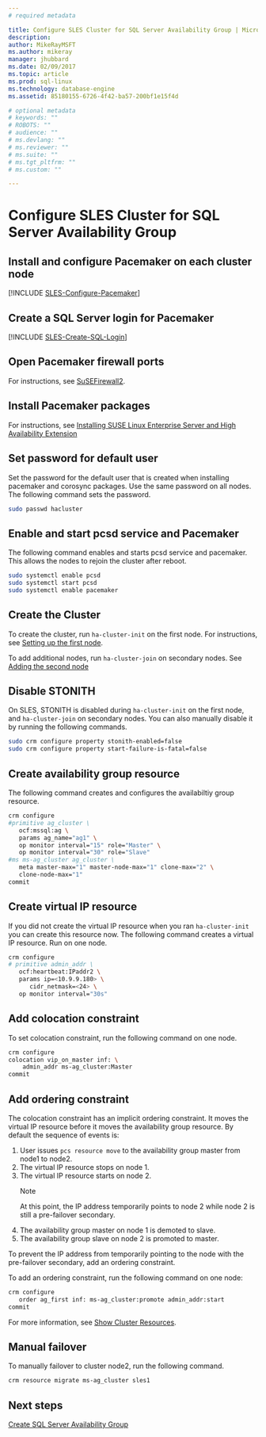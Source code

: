 ```yaml
---
# required metadata

title: Configure SLES Cluster for SQL Server Availability Group | Microsoft Docs
description: 
author: MikeRayMSFT 
ms.author: mikeray 
manager: jhubbard
ms.date: 02/09/2017
ms.topic: article
ms.prod: sql-linux
ms.technology: database-engine
ms.assetid: 85180155-6726-4f42-ba57-200bf1e15f4d

# optional metadata
# keywords: ""
# ROBOTS: ""
# audience: ""
# ms.devlang: ""
# ms.reviewer: ""
# ms.suite: ""
# ms.tgt_pltfrm: ""
# ms.custom: ""

---
```


# Configure SLES Cluster for SQL Server Availability Group

## Install and configure Pacemaker on each cluster node
 
[!INCLUDE [SLES-Configure-Pacemaker](../includes/ss-linux-cluster-pacemaker-configure-sles.md)]

## Create a SQL Server login for Pacemaker

[!INCLUDE [SLES-Create-SQL-Login](../includes/ss-linux-cluster-pacemaker-create-login.md)]

## Open Pacemaker firewall ports

For instructions, see [SuSEFirewall2](https://www.suse.com/documentation/sles-12/book_security/data/sec_security_firewall_suse.html).

## Install Pacemaker packages

For instructions, see [Installing SUSE Linux Enterprise Server and High Availability Extension](https://www.suse.com/documentation/sle-ha-12/singlehtml/install-quick/install-quick.html#sec.ha.inst.quick.installation)

## Set password for default user

Set the password for the default user that is created when installing pacemaker and corosync packages. Use the same password on all nodes. The following command sets the password.

```bash
sudo passwd hacluster
```

## Enable and start pcsd service and Pacemaker

The following command enables and starts pcsd service and pacemaker. This allows the nodes to rejoin the cluster after reboot. 

```bash
sudo systemctl enable pcsd
sudo systemctl start pcsd
sudo systemctl enable pacemaker
```

## Create the Cluster

To create the cluster, run `ha-cluster-init` on the first node. For instructions, see [Setting up the first node](http://www.suse.com/documentation/sle-ha-12/singlehtml/install-quick/install-quick.html#sec.ha.inst.quick.setup.1st-node).

To add additional nodes, run `ha-cluster-join` on secondary nodes. See [Adding the second node](http://www.suse.com/documentation/sle-ha-12/singlehtml/install-quick/install-quick.html#sec.ha.inst.quick.setup.1st-node)

## Disable STONITH

On SLES, STONITH is disabled during `ha-cluster-init` on the first node, and `ha-cluster-join` on secondary nodes. You can also manually disable it by running the following commands. 

```bash
sudo crm configure property stonith-enabled=false
sudo crm configure property start-failure-is-fatal=false
```

## Create availability group resource

The following command creates and configures the availabiltiy group resource.

```bash
crm configure
#primitive ag_cluster \
   ocf:mssql:ag \
   params ag_name="ag1" \
   op monitor interval="15" role="Master" \
   op monitor interval="30" role="Slave"
#ms ms-ag_cluster ag_cluster \
   meta master-max="1" master-node-max="1" clone-max="2" \
   clone-node-max="1"
commit
```

## Create virtual IP resource

If you did not create the virtual IP resource when you ran `ha-cluster-init` you can create this resource now. The following command creates a virtual IP resource. Run on one node.

```bash
crm configure
# primitive admin_addr \
   ocf:heartbeat:IPaddr2 \
   params ip=<10.9.9.180> \
      cidr_netmask=<24> \
   op monitor interval="30s"
```

## Add colocation constraint

To set colocation constraint, run the following command on one node.

```bash
crm configure
colocation vip_on_master inf: \
    admin_addr ms-ag_cluster:Master
commit
```



## Add ordering constraint

The colocation constraint has an implicit ordering constraint. It moves the virtual IP resource before it moves the availability group resource. By default the sequence of events is:

1. User issues `pcs resource move` to the availability group master from node1 to node2.
1. The virtual IP resource stops on node 1.
1. The virtual IP resource starts on node 2. 
   >[!NOTE]
   >At this point, the IP address temporarily points to node 2 while node 2 is still a pre-failover secondary. 
1. The availability group master on node 1 is demoted to slave.
1. The availability group slave on node 2 is promoted to master. 

To prevent the IP address from temporarily pointing to the node with the pre-failover secondary, add an ordering constraint. 

To add an ordering constraint, run the following command on one node:

```bash
crm configure
   order ag_first inf: ms-ag_cluster:promote admin_addr:start
commit
```

For more information, see [Show Cluster Resources](http://www.suse.com/documentation/sle-ha-12/singlehtml/book_sleha/book_sleha.html#sec.ha.manual_config.show).

## Manual failover

To manually failover to cluster node2, run the following command.

```bash
crm resource migrate ms-ag_cluster sles1
```

## Next steps

[Create SQL Server Availability Group](sql-server-linux-availability-group-configure.md)

